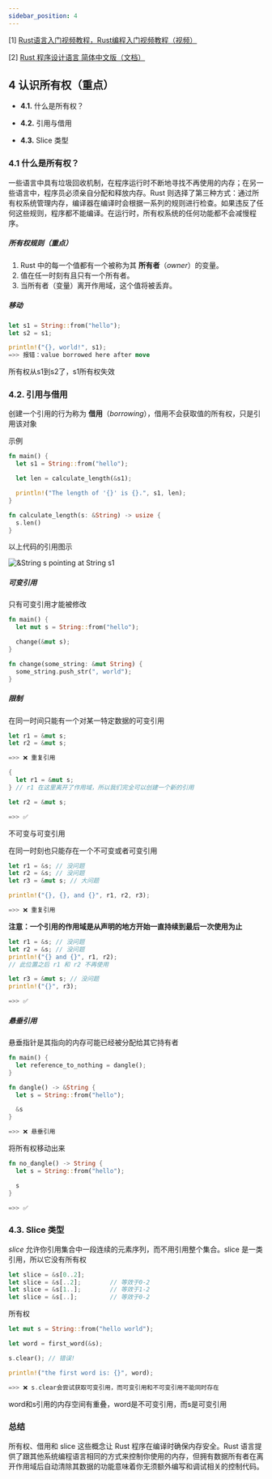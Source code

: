 ```yaml
---
sidebar_position: 4
---
```


[1] [Rust语言入门视频教程，Rust编程入门视频教程（视频）](https://www.bilibili.com/video/BV1hp4y1k7SV)

[2] [Rust 程序设计语言 简体中文版（文档）](https://kaisery.github.io/trpl-zh-cn/ch07-05-separating-modules-into-different-files.html)

## 4 认识所有权（重点）

- **4.1.** 什么是所有权？

- **4.2.** 引用与借用
- **4.3.** Slice 类型

### **4.1** 什么是所有权？

一些语言中具有垃圾回收机制，在程序运行时不断地寻找不再使用的内存；在另一些语言中，程序员必须亲自分配和释放内存。Rust 则选择了第三种方式：通过所有权系统管理内存，编译器在编译时会根据一系列的规则进行检查。如果违反了任何这些规则，程序都不能编译。在运行时，所有权系统的任何功能都不会减慢程序。

##### 所有权规则（重点）

1. Rust 中的每一个值都有一个被称为其 **所有者**（*owner*）的变量。
2. 值在任一时刻有且只有一个所有者。
3. 当所有者（变量）离开作用域，这个值将被丢弃。

##### 移动

```rust
let s1 = String::from("hello");
let s2 = s1;

println!("{}, world!", s1);
=>> 报错：value borrowed here after move
```

所有权从s1到s2了，s1所有权失效

### **4.2.** 引用与借用

创建一个引用的行为称为 **借用**（*borrowing*），借用不会获取值的所有权，只是引用该对象

示例

```rust
fn main() {
  let s1 = String::from("hello");

  let len = calculate_length(&s1);

  println!("The length of '{}' is {}.", s1, len);
}

fn calculate_length(s: &String) -> usize {
  s.len()
}
```

以上代码的引用图示

![&String s pointing at String s1](https://cdn.gincool.com/img/trpl04-05.svg)

##### 可变引用

只有可变引用才能被修改

```rust
fn main() {
  let mut s = String::from("hello");

  change(&mut s);
}

fn change(some_string: &mut String) {
  some_string.push_str(", world");
}
```

##### 限制

在同一时间只能有一个对某一特定数据的可变引用

```rust
let r1 = &mut s;
let r2 = &mut s;

=>> ❌ 重复引用
```

```rust
{
  let r1 = &mut s;
} // r1 在这里离开了作用域，所以我们完全可以创建一个新的引用

let r2 = &mut s;

=>> ✅
```

不可变与可变引用

在同一时刻也只能存在一个不可变或者可变引用

```rust
let r1 = &s; // 没问题
let r2 = &s; // 没问题
let r3 = &mut s; // 大问题

println!("{}, {}, and {}", r1, r2, r3);

=>> ❌ 重复引用
```

**注意：一个引用的作用域是从声明的地方开始一直持续到最后一次使用为止**

```rust
let r1 = &s; // 没问题
let r2 = &s; // 没问题
println!("{} and {}", r1, r2);
// 此位置之后 r1 和 r2 不再使用

let r3 = &mut s; // 没问题
println!("{}", r3);

=>> ✅
```

##### 悬垂引用

悬垂指针是其指向的内存可能已经被分配给其它持有者

```rust
fn main() {
  let reference_to_nothing = dangle();
}

fn dangle() -> &String {
  let s = String::from("hello");

  &s
}

=>> ❌ 悬垂引用
```

将所有权移动出来

```rust
fn no_dangle() -> String {
  let s = String::from("hello");

  s
}

=>> ✅
```

### **4.3.** Slice 类型

*slice* 允许你引用集合中一段连续的元素序列，而不用引用整个集合。slice 是一类引用，所以它没有所有权

```rust
let slice = &s[0..2];
let slice = &s[..2];		// 等效于0-2
let slice = &s[1..];		// 等效于1-2
let slice = &s[..];			// 等效于0-2
```

所有权

```rust
let mut s = String::from("hello world");

let word = first_word(&s);

s.clear(); // 错误!

println!("the first word is: {}", word);

=>> ❌ s.clear会尝试获取可变引用，而可变引用和不可变引用不能同时存在
```

word和s引用的内存空间有重叠，word是不可变引用，而s是可变引用

### 总结

所有权、借用和 slice 这些概念让 Rust 程序在编译时确保内存安全。Rust 语言提供了跟其他系统编程语言相同的方式来控制你使用的内存，但拥有数据所有者在离开作用域后自动清除其数据的功能意味着你无须额外编写和调试相关的控制代码。
